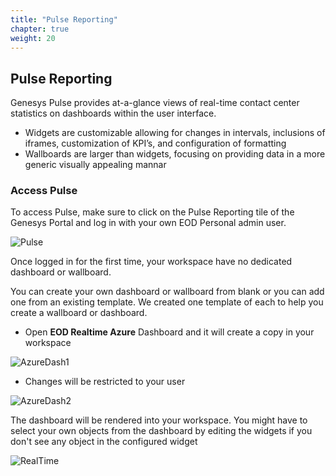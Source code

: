 ```yaml
---
title: "Pulse Reporting"
chapter: true
weight: 20
---
```


## Pulse Reporting

Genesys Pulse provides at-a-glance views of real-time contact center statistics on dashboards within the user interface.

- Widgets are customizable allowing for changes in intervals, inclusions of iframes, customization of KPI’s, and configuration of formatting
- Wallboards are larger than widgets, focusing on providing data in a more generic visually appealing mannar

### Access Pulse

To access Pulse, make sure to click on the Pulse Reporting tile of the Genesys Portal and log in with your own EOD Personal admin user.

![Pulse](/images/file_1625604606223_pulse_tile.png)

Once logged in for the first time, your workspace have no dedicated dashboard or wallboard.

You can create your own dashboard or wallboard from blank or you can add one from an existing template. We created one template of each to help you create a wallboard or dashboard.

- Open **EOD Realtime Azure** Dashboard and it will create a copy in your workspace


![AzureDash1](/images/dashboard.png)

- Changes will be restricted to your user

![AzureDash2](/images/file_1625604661403_EOD_Dashboard_Azure_1.png)

The dashboard will be rendered into your workspace. You might have to select your own objects from the dashboard by editing the widgets if you don't see any object in the configured widget

![RealTime](/images/file_1625604695816_eod_realtime_dashboard.png)
